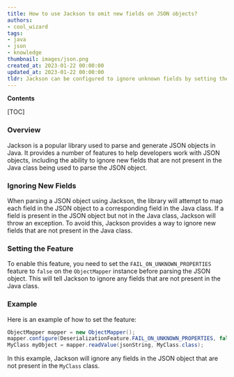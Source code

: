 ```yaml
---
title: How to use Jackson to omit new fields on JSON objects?
authors:
- cool_wizard
tags:
- java
- json
- knowledge
thumbnail: images/json.png
created_at: 2023-01-22 00:00:00
updated_at: 2023-01-22 00:00:00
tldr: Jackson can be configured to ignore unknown fields by setting the `FAIL_ON_UNKNOWN_PROPERTIES` flag to false.
---
```


**Contents**

[TOC]

### Overview

Jackson is a popular library used to parse and generate JSON objects in Java. It provides a number of features to help developers work with JSON objects, including the ability to ignore new fields that are not present in the Java class being used to parse the JSON object.

### Ignoring New Fields

When parsing a JSON object using Jackson, the library will attempt to map each field in the JSON object to a corresponding field in the Java class. If a field is present in the JSON object but not in the Java class, Jackson will throw an exception. To avoid this, Jackson provides a way to ignore new fields that are not present in the Java class.

### Setting the Feature

To enable this feature, you need to set the `FAIL_ON_UNKNOWN_PROPERTIES` feature to `false` on the `ObjectMapper` instance before parsing the JSON object. This will tell Jackson to ignore any fields that are not present in the Java class.

### Example

Here is an example of how to set the feature:

```java
ObjectMapper mapper = new ObjectMapper();
mapper.configure(DeserializationFeature.FAIL_ON_UNKNOWN_PROPERTIES, false);
MyClass myObject = mapper.readValue(jsonString, MyClass.class);
```

In this example, Jackson will ignore any fields in the JSON object that are not present in the `MyClass` class.
